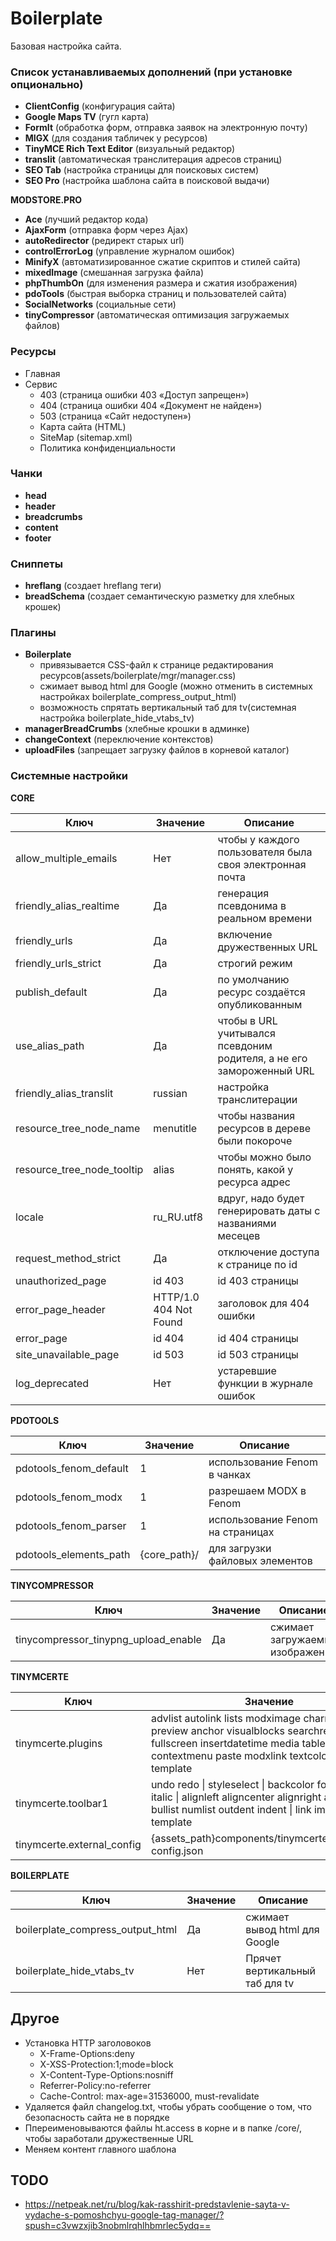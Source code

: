 # Boilerplate
Базовая настройка сайта.

### Список устанавливаемых дополнений (при установке опционально)
 - **ClientConfig** (конфигурация сайта)
 - **Google Maps TV** (гугл карта)
 - **FormIt** (обработка форм, отправка заявок на электронную почту)
 - **MIGX** (для создания табличек у ресурсов)
 - **TinyMCE Rich Text Editor** (визуальный редактор)
 - **translit** (автоматическая транслитерация адресов страниц)
 - **SEO Tab** (настройка страницы для поисковых систем)
 - **SEO Pro** (настройка шаблона сайта в поисковой выдачи)

  **MODSTORE.PRO**
 - **Ace** (лучший редактор кода)
 - **AjaxForm** (отправка форм через Ajax)
 - **autoRedirector** (редирект старых url)
 - **controlErrorLog** (управление журналом ошибок)
 - **MinifyX** (автоматизированное сжатие скриптов и стилей сайта)
 - **mixedImage** (смешанная загрузка файла)
 - **phpThumbOn** (для изменения размера и сжатия изображения)
 - **pdoTools** (быстрая выборка страниц и пользователей сайта)
 - **SocialNetworks** (социальные сети)
 - **tinyCompressor** (автоматическая оптимизация загружаемых файлов)
 

### Ресурсы
 - Главная
 - Сервис
    - 403 (страница ошибки 403 «Доступ запрещен»)
    - 404 (страница ошибки 404 «Документ не найден»)
    - 503 (страница «Сайт недоступен»)
    - Карта сайта (HTML)
    - SiteMap (sitemap.xml)
    - Политика конфиденциальности

### Чанки
 - **head** 
 - **header**
 - **breadcrumbs**
 - **content**
 - **footer**

### Сниппеты
 - **hreflang** (создает hreflang теги)
 - **breadSchema** (создает семантическую разметку для хлебных крошек)

### Плагины
 - **Boilerplate**
    - привязывается CSS-файл к странице редактирования ресурсов(assets/boilerplate/mgr/manager.css)
    - сжимает вывод html для Google (можно отменить в системных настройках boilerplate_compress_output_html)
    - возможность спрятать вертикальный таб для tv(системная настройка boilerplate_hide_vtabs_tv)
 - **managerBreadCrumbs** (хлебные крошки в админке)
 - **changeContext** (переключение контекстов)
 - **uploadFiles** (запрещает загрузку файлов в корневой каталог)
 
### Системные настройки
**CORE**
 
 | Ключ | Значение | Описание |
 | -- | -- | -- | 
 | allow_multiple_emails | Нет | чтобы у каждого пользователя была своя электронная почта |
 | friendly_alias_realtime | Да | генерация псевдонима в реальном времени |
 | friendly_urls | Да | включение дружественных URL |
 | friendly_urls_strict | Да | строгий режим |
 | publish_default | Да | по умолчанию ресурс создаётся опубликованным |
 | use_alias_path | Да | чтобы в URL учитывался псевдоним родителя, а не его замороженный URL |
 | friendly_alias_translit | russian | настройка транслитерации |
 | resource_tree_node_name | menutitle | чтобы названия ресурсов в дереве были покороче |
 | resource_tree_node_tooltip | alias | чтобы можно было понять, какой у ресурса адрес |
 | locale | ru_RU.utf8 | вдруг, надо будет генерировать даты с названиями месецев |
 | request_method_strict | Да | отключение доступа к странице по id |
 | unauthorized_page | id 403 | id 403 страницы |
 | error_page_header | HTTP/1.0 404 Not Found | заголовок для 404 ошибки |
 | error_page | id 404 | id 404 страницы |
 | site_unavailable_page | id 503 | id 503 страницы |
 | log_deprecated | Нет | устаревшие функции в журнале ошибок |
 
 
**PDOTOOLS**

 | Ключ | Значение | Описание |
 | -- | -- | -- |
 | pdotools_fenom_default | 1 | использование Fenom в чанках |
 | pdotools_fenom_modx | 1 | разрешаем MODX в Fenom |
 | pdotools_fenom_parser | 1 | использование Fenom на страницах |
 | pdotools_elements_path | {core_path}/ | для загрузки файловых элементов |
 
**TINYCOMPRESSOR**

 | Ключ | Значение | Описание |
 | -- | -- | -- |
 | tinycompressor_tinypng_upload_enable | Да | сжимает загружаемые изображения |
 
**TINYMCERTE**

 | Ключ | Значение | Описание |
 | -- | -- | -- |
 | tinymcerte.plugins | advlist autolink lists modximage charmap print preview anchor visualblocks searchreplace code fullscreen insertdatetime media table contextmenu paste modxlink textcolor colorpicker template | Плагины |
 | tinymcerte.toolbar1 | undo redo \| styleselect \| backcolor forecolor bold italic \| alignleft aligncenter alignright alignjustify \| bullist numlist outdent indent \| link image \| template | Панель инструментов 1 |
 | tinymcerte.external_config | {assets_path}components/tinymcerte/js/external-config.json | Внешний конфиг |
 
**BOILERPLATE**

 | Ключ | Значение | Описание |
 | -- | -- | -- |
 | boilerplate_compress_output_html | Да | сжимает вывод html для Google |
 | boilerplate_hide_vtabs_tv | Нет | Прячет вертикальный таб для tv |

## Другое
 - Установка HTTP заголовоков
    - X-Frame-Options:deny
    - X-XSS-Protection:1;mode=block
    - X-Content-Type-Options:nosniff
    - Referrer-Policy:no-referrer
    - Cache-Control: max-age=31536000, must-revalidate
 - Удаляется файл changelog.txt, чтобы убрать сообщение о том, что безопасность сайта не в порядке
 - Ппереименовываются файлы ht.access в корне и в папке /core/, чтобы заработали дружественные URL
 - Меняем контент главного шаблона
    
    
## TODO
 - https://netpeak.net/ru/blog/kak-rasshirit-predstavlenie-sayta-v-vydache-s-pomoshchyu-google-tag-manager/?spush=c3vwzxjib3nobmlrqhlhbmrlec5ydq==    